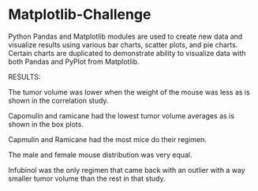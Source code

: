 # Matplotlib-Challenge

Python Pandas and Matplotlib modules are used to create new data and visualize results using various bar charts, scatter plots, and pie charts. Certain charts are duplicated to demonstrate ability to visualize data with both Pandas and PyPlot from Matplotlib. 

RESULTS:

The tumor volume was lower when the weight of the mouse was less as is shown in the correlation study.

Capomulin and ramicane had the lowest tumor volume averages as is shown in the box plots.

Capmulin and Ramicane had the most mice do their regimen. 

The male and female mouse distribution was very equal. 

Infubinol was the only regimen that came back with an outlier with a way smaller tumor volume than the rest in that study.

